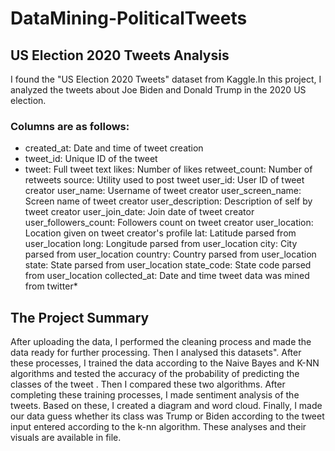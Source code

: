 # DataMining-PoliticalTweets

## US Election 2020 Tweets Analysis

I found the "US Election 2020
Tweets" dataset from Kaggle.In this project, I analyzed the tweets about Joe Biden and Donald Trump in the 2020 US election. 

### Columns are as follows:

* created_at: Date and time of tweet creation
* tweet_id: Unique ID of the tweet
* tweet: Full tweet text
likes: Number of likes
retweet_count: Number of retweets
source: Utility used to post tweet
user_id: User ID of tweet creator
user_name: Username of tweet creator
user_screen_name: Screen name of tweet creator
user_description: Description of self by tweet creator
user_join_date: Join date of tweet creator
user_followers_count: Followers count on tweet creator
user_location: Location given on tweet creator's profile
lat: Latitude parsed from user_location
long: Longitude parsed from user_location
city: City parsed from user_location
country: Country parsed from user_location
state: State parsed from user_location
state_code: State code parsed from user_location
collected_at: Date and time tweet data was mined from twitter*

## The Project Summary

After uploading the data, I performed the cleaning process and made the
data ready for further processing. Then I analysed this datasets". After these processes, I trained the data according to
the Naive Bayes and K-NN algorithms and tested the accuracy of the probability of
predicting the classes of the tweet . Then I compared these two algorithms. After
completing these training processes, I made sentiment analysis of the tweets.
Based on these, I created a diagram and word cloud. Finally, I made our data
guess whether its class was Trump or Biden according to the tweet input entered
according to the k-nn algorithm. These analyses and their visuals are available in file.



